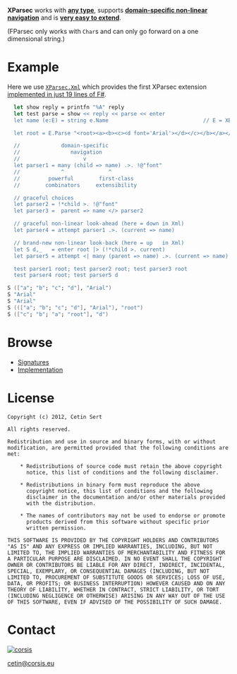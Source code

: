 **XParsec** works with [**any type**](https://github.com/corsis/XParsec/blob/0284b134a566ad2470d39a71fb94d7f4cbac0bdb/XParsec.fsi#L26), supports **[domain-specific non-linear navigation](https://github.com/corsis/XParsec/blob/0284b134a566ad2470d39a71fb94d7f4cbac0bdb/XParsec.fsi#L88)** and is [**very easy to extend**](https://github.com/corsis/XParsec/blob/0284b134a566ad2470d39a71fb94d7f4cbac0bdb/XParsec.fs#L102).

(FParsec only works with `Char`s and can only go forward on a one dimensional string.)

# Example

Here we use [`XParsec.Xml`](https://github.com/corsis/XParsec/blob/0284b134a566ad2470d39a71fb94d7f4cbac0bdb/XParsec.fsi#L61) which provides the first XParsec extension [implemented in just 19 lines of F#](https://github.com/corsis/XParsec/blob/0284b134a566ad2470d39a71fb94d7f4cbac0bdb/XParsec.fs#L102).

```fsharp
  let show reply = printfn "%A" reply
  let test parse = show << reply << parse << enter
  let name (e:E) = string e.Name                              // E = XElement

  let root = E.Parse "<root><a><b><c><d font='Arial'></d></c></b></a></root>"

  //             domain-specific
  //                navigation
  //                    v
  let parser1 = many (child => name) .>. !@"font"
  //             ^              ^
  //         powerful        first-class
  //        combinators     extensibility

  // graceful choices
  let parser2 = !*child >. !@"font"
  let parser3 =  parent => name </> parser2

  // graceful non-linear look-ahead (here = down in Xml)
  let parser4 = attempt parser1 .>. (current => name)

  // brand-new non-linear look-back (here = up   in Xml)
  let S d,_   = enter root |> (!*child >. current)
  let parser5 = attempt <| many (parent => name) .>. (current => name)

  test parser1 root; test parser2 root; test parser3 root
  test parser4 root; test parser5 d
```
```fsharp
S (["a"; "b"; "c"; "d"], "Arial")
S "Arial"
S "Arial"
S ((["a"; "b"; "c"; "d"], "Arial"), "root")
S (["c"; "b"; "a"; "root"], "d")
```

# Browse

+ [Signatures](https://github.com/corsis/XParsec/blob/master/XParsec.fsi#slider)
+ [Implementation](https://github.com/corsis/XParsec/blob/master/XParsec.fs#slider)

# License

```
Copyright (c) 2012, Cetin Sert

All rights reserved.

Redistribution and use in source and binary forms, with or without
modification, are permitted provided that the following conditions are
met:

    * Redistributions of source code must retain the above copyright
      notice, this list of conditions and the following disclaimer.

    * Redistributions in binary form must reproduce the above
      copyright notice, this list of conditions and the following
      disclaimer in the documentation and/or other materials provided
      with the distribution.

    * The names of contributors may not be used to endorse or promote
      products derived from this software without specific prior
      written permission. 

THIS SOFTWARE IS PROVIDED BY THE COPYRIGHT HOLDERS AND CONTRIBUTORS
"AS IS" AND ANY EXPRESS OR IMPLIED WARRANTIES, INCLUDING, BUT NOT
LIMITED TO, THE IMPLIED WARRANTIES OF MERCHANTABILITY AND FITNESS FOR
A PARTICULAR PURPOSE ARE DISCLAIMED. IN NO EVENT SHALL THE COPYRIGHT
OWNER OR CONTRIBUTORS BE LIABLE FOR ANY DIRECT, INDIRECT, INCIDENTAL,
SPECIAL, EXEMPLARY, OR CONSEQUENTIAL DAMAGES (INCLUDING, BUT NOT
LIMITED TO, PROCUREMENT OF SUBSTITUTE GOODS OR SERVICES; LOSS OF USE,
DATA, OR PROFITS; OR BUSINESS INTERRUPTION) HOWEVER CAUSED AND ON ANY
THEORY OF LIABILITY, WHETHER IN CONTRACT, STRICT LIABILITY, OR TORT
(INCLUDING NEGLIGENCE OR OTHERWISE) ARISING IN ANY WAY OUT OF THE USE
OF THIS SOFTWARE, EVEN IF ADVISED OF THE POSSIBILITY OF SUCH DAMAGE.
```

# Contact

[![corsis]](https://github.com/corsis/)

[cetin@corsis.eu](mailto:fusion@corsis.eu)

[corsis]: http://portfusion.sourceforge.net/i/l100.png "Corsis Research"